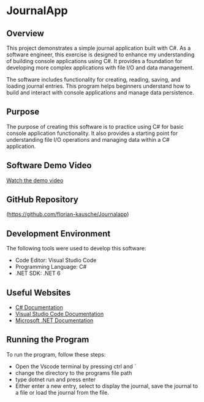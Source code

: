 # JournalApp

## Overview
This project demonstrates a simple journal application built with C#. As a software engineer, this exercise is designed to enhance my understanding of building console applications using C#. It provides a foundation for developing more complex applications with file I/O and data management.

The software includes functionality for creating, reading, saving, and loading journal entries. This program helps beginners understand how to build and interact with console applications and manage data persistence.

## Purpose
The purpose of creating this software is to practice using C# for basic console application functionality. It also provides a starting point for understanding file I/O operations and managing data within a C# application.

## Software Demo Video
[Watch the demo video](https://youtu.be/nLM27w9plVw)

## GitHub Repository
(https://github.com/florian-kausche/Journalapp)

## Development Environment
The following tools were used to develop this software:
- Code Editor: Visual Studio Code
- Programming Language: C#
- .NET SDK: .NET 6

## Useful Websites
- [C# Documentation](https://docs.microsoft.com/en-us/dotnet/csharp/)
- [Visual Studio Code Documentation](https://code.visualstudio.com/docs)
- [Microsoft .NET Documentation](https://docs.microsoft.com/en-us/dotnet/)

## Running the Program
To run the program, follow these steps:
- Open the Vscode terminal by pressing ctrl and `
- change the directory to the programs file path
- type dotnet run and press enter
- Either enter a new entry, select to display the journal, save the journal to a file or load the journal from the file.

